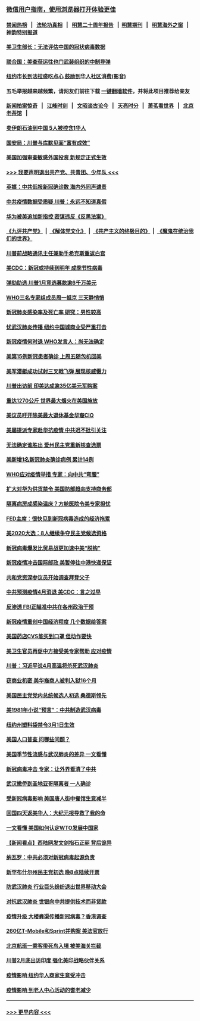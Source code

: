 ### [微信用户指南，使用浏览器打开体验更佳](https://github.com/gfw-breaker/banned-news1/blob/master/indexes/wechat-guide.md?t=0)
#### [禁闻热榜](热点新闻.md?t=0)  &nbsp;&nbsp;|&nbsp;&nbsp; [法轮功真相](https://github.com/gfw-breaker/truth/blob/master/README.md?t=0) &nbsp;&nbsp;|&nbsp;&nbsp; [明慧二十周年报告](https://github.com/gfw-breaker/mh-reports/blob/master/README.md?t=0) &nbsp;&nbsp;|&nbsp;&nbsp;[明慧期刊](https://github.com/gfw-breaker/mh-qikan) &nbsp;&nbsp;|&nbsp;&nbsp; [明慧海外之窗](https://github.com/gfw-breaker/mh-news/blob/master/README.md?t=0) &nbsp;&nbsp;|&nbsp;&nbsp; [神韵特别报道](https://github.com/gfw-breaker/mh-news/blob/master/shenyun.md?t=0)
#### [美卫生部长：无法评估中国的冠状病毒数据](../pages/nsc412/n11869301.md?t=02150311) 
#### [联合国：美查获运往也门武装组织的中制导弹](../pages/nsc412/n11868677.md?t=02150311) 
#### [纽约市长到法拉盛吃点心  鼓励到华人社区消费(影音)](../pages/nsc412/n11868197.md?t=02150311) 
#### 五毛举报越来越频繁，请网友们前往下载 [一键翻墙软件](https://github.com/gfw-breaker/ssr-accounts)，并将此项目推荐给亲友
#### [新闻拍案惊奇](https://github.com/gfw-breaker/banned-news1/blob/master/pages/link4.md) &nbsp;&nbsp;|&nbsp;&nbsp; [江峰时刻](https://github.com/gfw-breaker/banned-news1/blob/master/pages/link4.md) &nbsp;&nbsp;|&nbsp;&nbsp; [文昭谈古论今](https://github.com/gfw-breaker/banned-news1/blob/master/pages/link4.md) &nbsp;&nbsp;|&nbsp;&nbsp; [天亮时分](https://github.com/gfw-breaker/banned-news1/blob/master/pages/link4.md) &nbsp;&nbsp;|&nbsp;&nbsp; [萧茗看世界](https://github.com/gfw-breaker/banned-news1/blob/master/pages/link4.md) &nbsp;&nbsp;|&nbsp;&nbsp; [北京老茶馆](https://github.com/gfw-breaker/banned-news1/blob/master/pages/link4.md) &nbsp;&nbsp;|&nbsp;&nbsp; 
#### [卖伊朗石油到中国  5人被控含1华人](../pages/nsc412/n11867988.md?t=02150311) 
#### [国安局：川普与库默见面“富有成效”](../pages/nsc412/n11867976.md?t=02150311) 
#### [美国加强审查敏感外国投资 新规定正式生效](../pages/nsc412/n11868041.md?t=02150311) 
#### [>>> 我要声明退出共产党、共青团、少年队 <<<](https://github.com/begood0513/goodnews/blob/master/quit/letter.md) 
#### [英媒：中共低报新冠确诊数 海内外同声谴责](../pages/nsc412/n11867421.md?t=02150311) 
#### [中共疫情数据受质疑 川普：永远不知道真假](../pages/nsc412/n11867195.md?t=02150311) 
#### [华为被美追加新指控 密谋违反《反黑法案》](../pages/nsc412/n11867191.md?t=02150311) 
#### [《九评共产党》](https://github.com/begood0513/9ping.md/blob/master/README.md) &nbsp;|&nbsp; [《解体党文化》](../../../../jtdwh.md/blob/master/README.md)  &nbsp;|&nbsp; [《共产主义的终极目的》](../../../../gczydzjmd.md/blob/master/README.md) &nbsp;|&nbsp; [《魔鬼在统治我们的世界》](../../../../mgztzwmdsj.md/blob/master/README.md) 
#### [川普前战略通讯主任兼助手希克斯重返白宫](../pages/nsc412/n11867104.md?t=02150311) 
#### [美CDC：新冠或持续到明年 成季节性病毒](../pages/nsc412/n11867279.md?t=02150311) 
#### [弹劾助选 川普1月竞选募款逾6千万美元](../pages/nsc412/n11866950.md?t=02150311) 
#### [WHO三名专家组成员周一抵京 三天静悄悄](../pages/nsc412/n11866947.md?t=02150311) 
#### [新冠肺炎感染率及死亡率 研究：男性较高](../pages/nsc412/n11866956.md?t=02150311) 
#### [忧武汉肺炎传播 纽约中国城商业受严重打击](../pages/nsc412/n11866902.md?t=02150311) 
#### [新冠疫情何时退 WHO发言人：尚无法确定](../pages/nsc412/n11866864.md?t=02150311) 
#### [美第15例新冠患者确诊 上周五随包机回美](../pages/nsc412/n11866852.md?t=02150311) 
#### [美军潜艇成功试射三叉戟飞弹 展现核威慑力](../pages/nsc412/n11866046.md?t=02150311) 
#### [川普出访前 印美达成逾35亿美元军购案](../pages/nsc412/n11865444.md?t=02150311) 
#### [重达1270公斤 世界最大烟火在美国施放](../pages/nsc412/n11865198.md?t=02150311) 
#### [美议员吁开除美最大退休基金华裔CIO](../pages/nsc412/n11865230.md?t=02150311) 
#### [美屡提派专家赴华抗疫情 中共迟不批引关注](../pages/nsc412/n11864719.md?t=02150311) 
#### [无法确定谁胜出 爱州民主党重新核查选票](../pages/nsc412/n11864830.md?t=02150311) 
#### [美新增1名新冠肺炎确诊病例 累计14例](../pages/nsc412/n11864893.md?t=02150311) 
#### [WHO应对疫情举措 专家：向中共“弯腰”](../pages/nsc412/n11864727.md?t=02150311) 
#### [扩大对华为供货禁令 美国防部趋向支持商务部](../pages/nsc412/n11864773.md?t=02150311) 
#### [隔离病房成感染温床？方舱医院令美专家担忧](../pages/nsc412/n11864575.md?t=02150311) 
#### [FED主席：很快见到新冠病毒造成的经济拖累](../pages/nsc412/n11864507.md?t=02150311) 
#### [美2020大选：8人继续争夺民主党候选资格](../pages/nsc412/n11864327.md?t=02150311) 
#### [新冠病毒爆发比贸易战更加速中美“脱钩”](../pages/nsc412/n11864470.md?t=02150311) 
#### [新冠疫情冲击国际邮政 美暂停往中港快递保证](../pages/nsc412/n11864207.md?t=02150311) 
#### [共和党资深参议员开始调查拜登父子](../pages/nsc412/n11863984.md?t=02150311) 
#### [中共预测疫情4月消退 美CDC：言之过早](../pages/nsc412/n11864310.md?t=02150311) 
#### [反渗透 FBI正瞄准中共在各州政治干预](../pages/nsc412/n11864300.md?t=02150311) 
#### [新冠疫情重创中国经济程度 几个数据给答案](../pages/nsc412/n11864203.md?t=02150311) 
#### [美国药店CVS能买到口罩 但动作要快](../pages/nsc412/n11862438.md?t=02150311) 
#### [美卫生官员再促中方接受美专家帮助 应对疫情](../pages/nsc412/n11864043.md?t=02150311) 
#### [川普：习近平说4月高温将杀死武汉肺炎](../pages/nsc412/n11860814.md?t=02150311) 
#### [窃商业机密 美华裔商人被判入狱16个月](../pages/nsc412/n11863911.md?t=02150311) 
#### [美国民主党党内总统候选人初选 桑德斯领先](../pages/nsc412/n11863475.md?t=02150311) 
#### [美1981年小说“预言”：中共制造武汉病毒](../pages/nsc412/n11863306.md?t=02150311) 
#### [纽约州塑料袋禁令3月1日生效](../pages/nsc412/n11862832.md?t=02150311) 
#### [美国人口普查  问哪些问题？](../pages/nsc412/n11862808.md?t=02150311) 
#### [美国季节性流感与武汉肺炎的差异 一文看懂](../pages/nsc412/n11862428.md?t=02150311) 
#### [新冠病毒冲击 专家：让外界看清了中共](../pages/nsc412/n11862280.md?t=02150311) 
#### [武汉撤侨到圣地亚哥隔离者 一人确诊](../pages/nsc412/n11862460.md?t=02150311) 
#### [受新冠病毒影响 美国唐人街中餐馆生意减半](../pages/nsc412/n11861940.md?t=02150311) 
#### [回国四天返美华人：大纪元报导救了我的命](../pages/nsc412/n11862181.md?t=02150311) 
#### [一文看懂 美国如何认定WTO发展中国家](../pages/nsc412/n11862051.md?t=02150311) 
#### [【新闻看点】西陆网发文剑指石正丽 背后诡异](../pages/nsc412/n11861792.md?t=02150311) 
#### [纳瓦罗：中共必须对新冠病毒起源负责](../pages/nsc412/n11861810.md?t=02150311) 
#### [新罕布什尔州民主党初选 晚8点陆续开票](../pages/nsc412/n11861872.md?t=02150311) 
#### [防武汉肺炎 行业巨头纷纷退出世界移动大会](../pages/nsc412/n11861795.md?t=02150311) 
#### [对抗武汉肺炎 世银向中共提供技术而非贷款](../pages/nsc412/n11861652.md?t=02150311) 
#### [疫情升级 大楼粪渠传播新冠病毒？香港调查](../pages/nsc412/n11861556.md?t=02150311) 
#### [260亿T-Mobile和Sprint并购案 美法官放行](../pages/nsc412/n11861511.md?t=02150311) 
#### [北京航班一乘客带死鸟入境 被美海关拦截](../pages/nsc412/n11861317.md?t=02150311) 
#### [川普2月底出访印度 强化美印战略伙伴关系](../pages/nsc412/n11860557.md?t=02150311) 
#### [疫情影响  纽约华人商家生意受冲击](../pages/nsc412/n11860284.md?t=02150311) 
#### [疫情影响  到老人中心活动的耆老减少](../pages/nsc412/n11860199.md?t=02150311) 

----
#### [ >>> 更早内容 <<< ](../indexes/nsc412-earlier.md)
